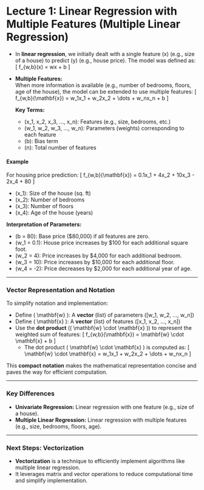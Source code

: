 # Lecture 1: Linear Regression with Multiple Features (Multiple Linear Regression)

- In **linear regression**, we initially dealt with a single feature \(x\) (e.g., size of a house) to predict \(y\) (e.g., house price). The model was defined as:  
  \[
  f_{w,b}(x) = wx + b
  \]

- **Multiple Features:**  
  When more information is available (e.g., number of bedrooms, floors, age of the house), the model can be extended to use multiple features:
  \[
  f_{w,b}(\mathbf{x}) = w_1x_1 + w_2x_2 + \dots + w_nx_n + b
  \]

  **Key Terms:**
  - \(x_1, x_2, x_3, ..., x_n\): Features (e.g., size, bedrooms, etc.)
  - \(w_1, w_2, w_3, ..., w_n\): Parameters (weights) corresponding to each feature
  - \(b\): Bias term
  - \(n\): Total number of features

#### **Example**
For housing price prediction:
\[
f_{w,b}(\mathbf{x}) = 0.1x_1 + 4x_2 + 10x_3 - 2x_4 + 80
\]
  - \(x_1\): Size of the house (sq. ft)
  - \(x_2\): Number of bedrooms
  - \(x_3\): Number of floors
  - \(x_4\): Age of the house (years)

  **Interpretation of Parameters:**
  - \(b = 80\): Base price (\$80,000) if all features are zero.
  - \(w_1 = 0.1\): House price increases by \$100 for each additional square foot.
  - \(w_2 = 4\): Price increases by \$4,000 for each additional bedroom.
  - \(w_3 = 10\): Price increases by \$10,000 for each additional floor.
  - \(w_4 = -2\): Price decreases by \$2,000 for each additional year of age.

---

### **Vector Representation and Notation**

To simplify notation and implementation:
- Define \( \mathbf{w} \): A **vector** (list) of parameters \([w_1, w_2, ..., w_n]\)
- Define \( \mathbf{x} \): A **vector** (list) of features \([x_1, x_2, ..., x_n]\)
- Use the **dot product** (\( \mathbf{w} \cdot \mathbf{x} \)) to represent the weighted sum of features:
\[
f_{w,b}(\mathbf{x}) = \mathbf{w} \cdot \mathbf{x} + b
\]
  - The dot product \( \mathbf{w} \cdot \mathbf{x} \) is computed as:
    \[
    \mathbf{w} \cdot \mathbf{x} = w_1x_1 + w_2x_2 + \dots + w_nx_n
    \]

This **compact notation** makes the mathematical representation concise and paves the way for efficient computation.

---

### **Key Differences**
- **Univariate Regression:** Linear regression with one feature (e.g., size of a house).
- **Multiple Linear Regression:** Linear regression with multiple features (e.g., size, bedrooms, floors, age).

---

### **Next Steps: Vectorization**
- **Vectorization** is a technique to efficiently implement algorithms like multiple linear regression.  
- It leverages matrix and vector operations to reduce computational time and simplify implementation.  